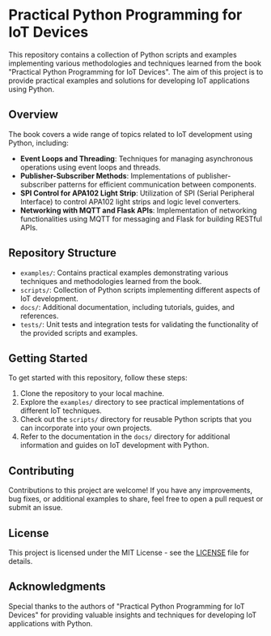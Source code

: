 # **Practical Python Programming for IoT Devices**

This repository contains a collection of Python scripts and examples implementing various methodologies and techniques learned from the book "Practical Python Programming for IoT Devices". The aim of this project is to provide practical examples and solutions for developing IoT applications using Python.

## **Overview**

The book covers a wide range of topics related to IoT development using Python, including:

- **Event Loops and Threading**: Techniques for managing asynchronous operations using event loops and threads.
- **Publisher-Subscriber Methods**: Implementations of publisher-subscriber patterns for efficient communication between components.
- **SPI Control for APA102 Light Strip**: Utilization of SPI (Serial Peripheral Interface) to control APA102 light strips and logic level converters.
- **Networking with MQTT and Flask APIs**: Implementation of networking functionalities using MQTT for messaging and Flask for building RESTful APIs.

## **Repository Structure**

- `examples/`: Contains practical examples demonstrating various techniques and methodologies learned from the book.
- `scripts/`: Collection of Python scripts implementing different aspects of IoT development.
- `docs/`: Additional documentation, including tutorials, guides, and references.
- `tests/`: Unit tests and integration tests for validating the functionality of the provided scripts and examples.

## **Getting Started**

To get started with this repository, follow these steps:

1. Clone the repository to your local machine.
2. Explore the `examples/` directory to see practical implementations of different IoT techniques.
3. Check out the `scripts/` directory for reusable Python scripts that you can incorporate into your own projects.
4. Refer to the documentation in the `docs/` directory for additional information and guides on IoT development with Python.

## **Contributing**

Contributions to this project are welcome! If you have any improvements, bug fixes, or additional examples to share, feel free to open a pull request or submit an issue.

## **License**

This project is licensed under the MIT License - see the [LICENSE](LICENSE) file for details.

## **Acknowledgments**

Special thanks to the authors of "Practical Python Programming for IoT Devices" for providing valuable insights and techniques for developing IoT applications with Python.